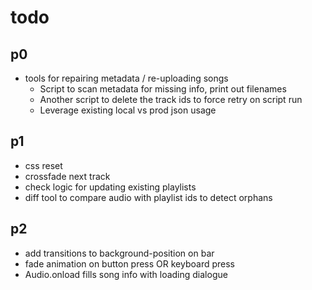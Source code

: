 # todo

## p0

- tools for repairing metadata / re-uploading songs
  - Script to scan metadata for missing info, print out filenames
  - Another script to delete the track ids to force retry on script run
  - Leverage existing local vs prod json usage

## p1

- css reset
- crossfade next track
- check logic for updating existing playlists
- diff tool to compare audio with playlist ids to detect orphans

## p2

- add transitions to background-position on bar
- fade animation on button press OR keyboard press
- Audio.onload fills song info with loading dialogue
